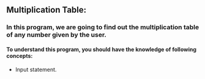 ## Multiplication Table:
### In this program, we are going to find out the multiplication table of any number given by the user.
#### To understand this program, you should have the knowledge of following concepts: 
- Input statement.
